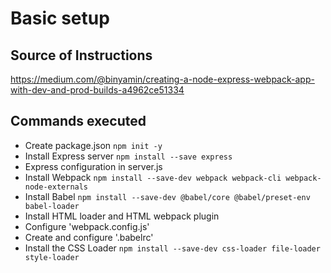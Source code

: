 # Basic setup

## Source of Instructions
https://medium.com/@binyamin/creating-a-node-express-webpack-app-with-dev-and-prod-builds-a4962ce51334

## Commands executed
* Create package.json
```npm init -y```
* Install Express server
```npm install --save express```
* Express configuration in server.js
* Install Webpack
```npm install --save-dev webpack webpack-cli webpack-node-externals```
* Install Babel
```npm install --save-dev @babel/core @babel/preset-env babel-loader```
* Install HTML loader and HTML webpack plugin
* Configure 'webpack.config.js'
* Create and configure '.babelrc'
* Install the CSS Loader
```npm install --save-dev css-loader file-loader style-loader```